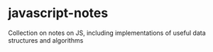 # javascript-notes
Collection on notes on JS, including implementations of useful data structures and algorithms
